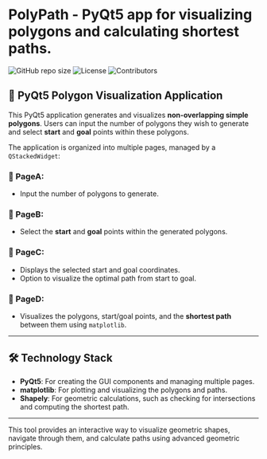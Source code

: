 # **PolyPath - PyQt5 app for visualizing polygons and calculating shortest paths.**

![GitHub repo size](https://img.shields.io/github/repo-size/rpc1418/PolyPath-Visualizer) ![License](https://img.shields.io/github/license/rpc1418/PolyPath-Visualizer) ![Contributors](https://img.shields.io/github/contributors/rpc1418/PolyPath-Visualizer)


## 🧩 PyQt5 Polygon Visualization Application

This PyQt5 application generates and visualizes **non-overlapping simple polygons**. Users can input the number of polygons they wish to generate and select **start** and **goal** points within these polygons.

The application is organized into multiple pages, managed by a `QStackedWidget`:

### 🔷 PageA:
- Input the number of polygons to generate.

### 🔷 PageB:
- Select the **start** and **goal** points within the generated polygons.

### 🔷 PageC:
- Displays the selected start and goal coordinates.
- Option to visualize the optimal path from start to goal.

### 🔷 PageD:
- Visualizes the polygons, start/goal points, and the **shortest path** between them using `matplotlib`.

---

## 🛠️ Technology Stack
- **PyQt5**: For creating the GUI components and managing multiple pages.
- **matplotlib**: For plotting and visualizing the polygons and paths.
- **Shapely**: For geometric calculations, such as checking for intersections and computing the shortest path.

---

This tool provides an interactive way to visualize geometric shapes, navigate through them, and calculate paths using advanced geometric principles.
